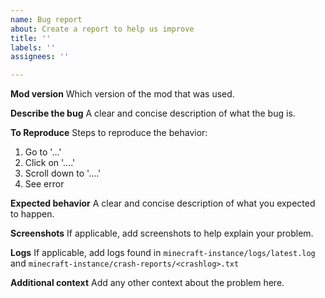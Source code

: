 ```yaml
---
name: Bug report
about: Create a report to help us improve
title: ''
labels: ''
assignees: ''

---
```

**Mod version**
Which version of the mod that was used.

**Describe the bug**
A clear and concise description of what the bug is.

**To Reproduce**
Steps to reproduce the behavior:
1. Go to '...'
2. Click on '....'
3. Scroll down to '....'
4. See error

**Expected behavior**
A clear and concise description of what you expected to happen.

**Screenshots**
If applicable, add screenshots to help explain your problem.

**Logs**
If applicable, add logs found in `minecraft-instance/logs/latest.log` and `minecraft-instance/crash-reports/<crashlog>.txt`

**Additional context**
Add any other context about the problem here.
